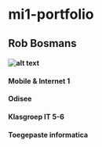 # mi1-portfolio
## Rob Bosmans
#### ![alt text](https://scontent-bru2-1.xx.fbcdn.net/v/t1.0-9/30741931_1649758128464887_2189560566425583616_n.jpg?_nc_cat=101&oh=8a3f92d54d3212a10e7719118ae90b08&oe=5C16156F)
#### Mobile & Internet 1
#### Odisee
#### Klasgroep IT 5-6
#### Toegepaste informatica
